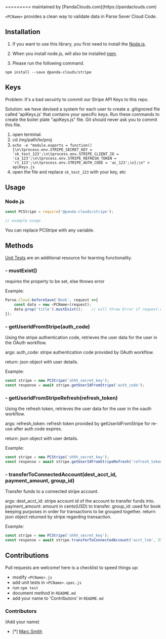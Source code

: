 
<PCName>
=========
maintained by [PandaClouds.com](https://pandaclouds.com)

`<PCName>` provides a clean way to validate data in Parse Sever Cloud Code.


Installation
------------

1. If you want to use this library, you first need to install the [Node.js](https://nodejs.org/en/).

2. When you install node.js, will also be installed [npm](https://www.npmjs.com/).

3. Please run the following command.

```
npm install --save @panda-clouds/stripe
```

Keys
----
Problem:
It's a bad secuirty to commit our Stripe API Keys to this repo.

Solution:
we have devised a system for each user to create a .gitignored file called 'apiKeys.js' that contains your specific keys.
Run these commands to create the boiler plate "apiKeys.js" file.
Git should never ask you to commit this file.

1. open terminal.
2. cd /my/path/to/proj
3. `echo -e "module.exports = function() {\n\tprocess.env.STRIPE_SECRET_KEY = 'sk_test_123';\n\tprocess.env.STRIPE_CLIENT_ID = 'ca_123';\n\tprocess.env.STRIPE_REFRESH_TOKEN = 'rt_123';\n\tprocess.env.STRIPE_AUTH_CODE = 'ac_123';\n};\n" > apiKeys.js`
4. open the file and replace `sk_test_123` with your key, etc



Usage
-----

### Node.js

```javascript
const PCStripe = require('@panda-clouds/stripe');

// example usage

```

You can replace PCStripe with any variable.


Methods
-------

[Unit Tests] are an additional resource for learning functionality.

### - mustExist()

requires the property to be set,
else throws error

Example:

```javascript
Parse.Cloud.beforeSave('Book', request =>{
	const data = new <PCName>(request);
	data.prop('title').mustExist();    // will throw Error if request.object.get('title') doesn't exist
});
```

### - getUserIdFromStripe(auth_code)

Using the stripe authentication code, retrieves the user data for the user in the OAuth workflow.

args:
	auth_code: stripe authentication code provided by OAuth workflow.

return:
	json object with user details. 

Example:

```javascript
const stripe = new PCStripe('shhh_secret_key');
const response = await stripe.getUserIdFromStripe('auth_code');
````

### - getUserIdFromStripeRefresh(refresh_token)

Using the refresh token, retrieves the user data for the user in the oauth workflow.

args:
	refresh_token: refresh token provided by getUserIdFromStripe for re-use after auth code expires.

return:
	json object with user details. 

Example:

```javascript
const stripe = new PCStripe('shhh_secret_key');
const response = await stripe.getUserIdFromStripeRefresh('refresh_token');
````

### - transferToConnectedAccount(dest_acct_id, payment_amount, group_id)

Transfer funds to a connected stripe account.

args:
	dest_acct_id: stripe account id of the account to transfer funds into.
	payment_amount: amount in cents(USD) to transfer.
	group_id: used for book keeping purposes in order for transactions to be grouped together.
return:
	json object returned by stripe regarding transaction.

Example:

```javascript
const stripe = new PCStripe('shhh_secret_key');
const response = await stripe.transferToConnectedAccount('acct_lnm', 350, 'lnm_payout_group');
````


Contributions
-------------

Pull requests are welcome! here is a checklist to speed things up:

- modify `<PCName>.js`
- add unit tests in `<PCName>.spec.js`
- run `npm test`
- document method in `README.md`
- add your name to 'Contributors' in `README.md`


### Contributors

(Add your name)

- [*] [Marc Smith](https://github.com/mrmarcsmith)


[Unit Tests]: https://github.com/panda-clouds/string/blob/master/spec/<PCName>.spec.js
